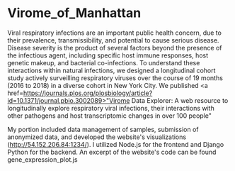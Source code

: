# Virome_of_Manhattan


Viral respiratory infections are an important public health concern, due to their prevalence, transmissibility, and potential to cause serious disease. Disease severity is the product of several factors beyond the presence of the infectious agent, including specific host immune responses, host genetic makeup, and bacterial co-infections. To understand these interactions within natural infections, we designed a longitudinal cohort study actively surveilling respiratory viruses over the course of 19 months (2016 to 2018) in a diverse cohort in New York City. We published <a href=https://journals.plos.org/plosbiology/article?id=10.1371/journal.pbio.3002089>"Virome Data Explorer: A web resource to longitudinally explore respiratory viral infections, their interactions with other pathogens and host transcriptomic changes in over 100 people"</a>

My portion included data management of samples, submission of anonymized data, and developed the website's visualizations (http://54.152.206.84:1234/). I utilized Node.js for the frontend and Django Python for the backend. An excerpt of the website's code can be found gene_expression_plot.js